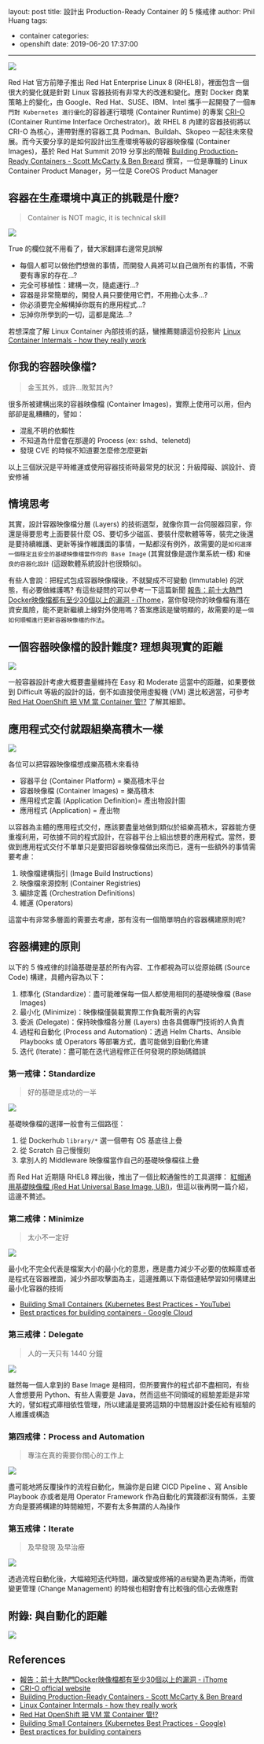layout: post
title: 設計出 Production-Ready Container 的 5 條戒律
author: Phil Huang
tags:
  - container
categories:
  - openshift
date: 2019-06-20 17:37:00
---
![](/images/rhel8-logo.jpg)

Red Hat 官方前陣子推出 Red Hat Enterprise Linux 8 (RHEL8)，裡面包含一個很大的變化就是針對 Linux 容器技術有非常大的改進和變化。應對 Docker 商業策略上的變化，由 Google、Red Hat、SUSE、IBM、Intel 攜手一起開發了一個`專門對 Kubernetes 進行優化`的容器運行環境 (Container Runtime) 的專案 [CRI-O][3] (Container Runtime Interface Orchestrator)。故 RHEL 8 內建的容器技術將以 CRI-O 為核心，連帶對應的容器工具 Podman、Buildah、Skopeo 一起往未來發展。而今天要分享的是如何設計出生產環境等級的容器映像檔 (Container Images)，基於 Red Hat Summit 2019 分享出的簡報 [Building Production-Ready Containers - Scott McCarty & Ben Breard][4] 撰寫，一位是專職的 Linux Container Product Manager，另一位是 CoreOS Product Manager

<!--more-->

## 容器在生產環境中真正的挑戰是什麼?

> Container is NOT magic, it is technical skill

![](/images/container-challenge.png)

True 的欄位就不用看了，替大家翻譯右邊常見誤解

- 每個人都可以做他們想做的事情，而開發人員將可以自己做所有的事情，不需要有專家的存在...?
- 完全可移植性：建構一次，隨處運行...?
- 容器是非常簡單的，開發人員只要使用它們，不用擔心太多...?
- 你必須要完全解構掉你既有的應用程式...?
- 忘掉你所學到的一切，這都是魔法...?

若想深度了解 Linux Container 內部技術的話，蠻推薦閱讀這份投影片 [Linux Container Intermals - how they really work][1]

## 你我的容器映像檔?

> 金玉其外，或許...敗絮其內?

很多所被建構出來的容器映像檔 (Container Images)，實際上使用可以用，但內部卻是亂糟糟的，譬如：

- 混亂不明的依賴性
- 不知道為什麼會在那邊的 Process (ex: sshd、telenetd)
- 發現 CVE 的時候不知道要怎麼修怎麼更新

以上三個狀況是平時維運或使用容器技術時最常見的狀況：升級障礙、誤設計、資安修補

## 情境思考

其實，設計容器映像檔分層 (Layers) 的技術選型，就像你買一台伺服器回家，你還是得要思考上面要裝什麼 OS、要切多少磁區、要裝什麼軟體等等，裝完之後還是要持續維護、更新等操作維護面的事情，一點都沒有例外，故需要的是`如何選擇一個穩定且安全的基礎映像檔當作你的 Base Image` (其實就像是選作業系統一樣) 和`優良的容器化設計` (這跟軟體系統設計也很類似)。

有些人會說：把程式包成容器映像檔後，不就變成不可變動 (Immutable) 的狀態，有必要做維護嗎? 有這些疑問的可以參考一下這篇新聞 [報告：前十大熱門Docker映像檔都有至少30個以上的漏洞 - iThome][2]，當你發現你的映像檔有潛在資安風險，能不更新繼續上線對外使用嗎？答案應該是蠻明顯的，故需要的是`一個如何順暢進行更新容器映像檔的作法`。

## 一個容器映像檔的設計難度? 理想與現實的距離

![](/images/container-level.png)

一般容器設計考慮大概要盡量維持在 Easy 和 Moderate 這當中的距離，如果要做到 Difficult 等級的設計的話，倒不如直接使用虛擬機 (VM) 還比較適當，可參考 [Red Hat OpenShift 把 VM 當 Container 管!?][5] 了解其細節。

## 應用程式交付就跟組樂高積木一樣

![](/images/application-delivery.png)

各位可以把容器映像檔想成樂高積木來看待

- 容器平台 (Container Platform) = 樂高積木平台
- 容器映像檔 (Container Images) = 樂高積木
- 應用程式定義 (Application Definition)= 產出物設計圖
- 應用程式 (Application) = 產出物

以容器為主體的應用程式交付，應該要盡量地做到類似於組樂高積木，容器能方便重複利用，可依據不同的程式設計，在容器平台上組出想要的應用程式。當然，要做到應用程式交付不單單只是要把容器映像檔做出來而已，還有一些額外的事情需要考慮：

1. 映像檔建構指引 (Image Build Instructions)
2. 映像檔來源控制 (Container Registries)
3. 編排定義 (Orchestration Definitions)
4. 維運 (Operators)

這當中有非常多層面的需要去考慮，那有沒有一個簡單明白的容器構建原則呢?

## 容器構建的原則

以下的 5 條戒律的討論基礎是基於所有內容、工作都視為可以從原始碼 (Source Code) 構建，具體內容為以下：

1. 標準化 (Standardize)：盡可能確保每一個人都使用相同的基礎映像檔 (Base Images)
2. 最小化 (Minimize)：映像檔僅裝載實際工作負載所需的內容
3. 委派 (Delegate)：保持映像檔各分層 (Layers) 由各具備專門技術的人負責
4. 過程和自動化 (Process and Automation)：透過 Helm Charts、Ansible Playbooks 或 Operators 等部署方式，盡可能做到自動化佈建
5. 迭代 (Iterate)：盡可能在迭代過程修正任何發現的原始碼錯誤

### 第一戒律：Standardize

> 好的基礎是成功的一半

![](/images/Commandent-1-standardize.png)


基礎映像檔的選擇一般會有三個路徑：

1. 從 Dockerhub `library/*` 選一個帶有 OS 基底往上疊
2. 從 Scratch 自己慢慢刻
3. 拿別人的 Middleware 映像檔當作自己的基礎映像檔往上疊

而 Red Hat 近期隨 RHEL8 釋出後，推出了一個比較通盤性的工具選擇： [紅帽通用基礎映像檔 (Red Hat Universal Base Image, UBI)][6]，但這以後再開一篇介紹，這邊不贅述。

### 第二戒律：Minimize

> 太小不一定好

![](/images/Commandent-2-minimize.png)

最小化不完全代表是檔案大小的最小化的意思，應是盡力減少不必要的依賴庫或者是程式在容器裡面，減少外部攻擊面為主，這邊推薦以下兩個連結學習如何構建出最小化容器的技術
- [Building Small Containers (Kubernetes Best Practices - YouTube)][7]
- [Best practices for building containers - Google Cloud][8]

### 第三戒律：Delegate

> 人的一天只有 1440 分鐘

![](/images/Commandent-3-delegate.png)

雖然每一個人拿到的 Base Image 是相同，但所要實作的程式卻不盡相同，有些人會想要用 Python、有些人需要是 Java，然而這些不同領域的經驗差距是非常大的，譬如程式庫相依性管理，所以建議是要將這類的中間層設計委任給有經驗的人維護或構造

### 第四戒律：Process and Automation

> 專注在真的需要你關心的工作上

![](/images/Commandent-4-focus-on-automation.png)

盡可能地將反覆操作的流程自動化，無論你是自建 CICD Pipeline 、寫 Ansible Playbook 亦或者是用 Operator Framework 作為自動化的實踐都沒有關係，主要方向是要將構建的時間縮短，不要有太多無謂的人為操作

### 第五戒律：Iterate

> 及早發現 及早治療

![](/images/Commandent-5-iterate.png)

透過流程自動化後，大幅縮短迭代時間，讓改變或修補的`過程`變為更為清晰，而做變更管理 (Change Management) 的時候也相對會有比較強的信心去做應對

## 附錄: 與自動化的距離

![](/images/xkcd.png)


## References
- [報告：前十大熱門Docker映像檔都有至少30個以上的漏洞 - iThome][2]
- [CRI-O official website][3]
- [Building Production-Ready Containers - Scott McCarty & Ben Breard][4]
- [Linux Container Intermals - how they really work][1]
- [Red Hat OpenShift 把 VM 當 Container 管!?][5]
- [Building Small Containers (Kubernetes Best Practices - Google)][7]
- [Best practices for building containers][8]

[1]: http://crunchtools.com/files/2019/05/Linux-Container-Internals-2.0.pdf
[2]: https://www.ithome.com.tw/news/129018
[3]: https://cri-o.io/
[4]: http://crunchtools.com/files/2019/05/Summit-2019_-Building-Production-Ready-Containers.pdf
[5]: https://blog.pichuang.com.tw/20190420-redhat-openshift-kubevirt
[6]: https://www.redhat.com/en/blog/introducing-red-hat-universal-base-image
[7]: https://www.youtube.com/watch?v=wGz_cbtCiEA
[8]: https://cloud.google.com/solutions/best-practices-for-building-containers